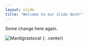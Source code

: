 ```yaml
---
layout: slide
title: "Welcome to our slide deck!"
---
```


Some change here again.

![Mardigrastocat](https://octodex.github.com/images/Mardigrastocat.png)
{: .center}
